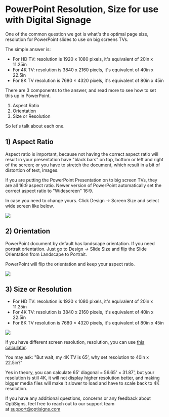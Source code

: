 # PowerPoint Resolution, Size for use with Digital Signage

One of the common question we got is what's the optimal page size, resolution for PowerPoint slides to use on big screens TVs.

The simple answer is:

* For HD TV: resolution is 1920 x 1080 pixels, it's equivalent of 20in x 11.25in
* For 4K TV: resolution is 3840 x 2160 pixels, it's equivalent of 40in x 22.5in
* For 8K TV resolution is 7680 × 4320 pixels, it's equivalent of 80in x 45in

There are 3 components to the answer, and read more to see how to set this up in PowerPoint.

1. Aspect Ratio
2. Orientation
3. Size or Resolution

So let's talk about each one.

## **1) Aspect Ratio**

Aspect ratio is important, because not having the correct aspect ratio will result in your presentation have "black bars" on top, bottom or left and right of the screen; or you have to stretch the document, which result in a bit of distortion of text, images.

If you are putting the PowerPoint Presentation on to big screen TVs, they are all 16:9 aspect ratio. Newer version of PowerPoint automatically set the correct aspect ratio to "Widescreen" 16:9.

In case you need to change yours. Click Design -> Screen Size and select wide screen like below.

![](https://static.wixstatic.com/media/e48f7f_bc69ddf78d6d458bb34a5d3f485162a6~mv2.png/v1/fill/w_925,h_437,al_c,usm_0.66_1.00_0.01/e48f7f_bc69ddf78d6d458bb34a5d3f485162a6~mv2.png)

## **2) Orientation**

PowerPoint document by default has landscape orientation. If you need portrait orientation. Just go to Design -> Slide Size and flip the Slide Orientation from Landscape to Portrait.

PowerPoint will flip the orientation and keep your aspect ratio.

![](https://static.wixstatic.com/media/e48f7f_44d4f3f353684f3780b1cdf0aca69ebd~mv2.png/v1/fill/w_925,h_360,al_c,usm_0.66_1.00_0.01/e48f7f_44d4f3f353684f3780b1cdf0aca69ebd~mv2.png)

## **3) Size or Resolution**

* For HD TV: resolution is 1920 x 1080 pixels, it's equivalent of 20in x 11.25in
* For 4K TV: resolution is 3840 x 2160 pixels, it's equivalent of 40in x 22.5in
* For 8K TV resolution is 7680 × 4320 pixels, it's equivalent of 80in x 45in

![](https://static.wixstatic.com/media/e48f7f_e3f2b2064fea44959df8606ad5cb39ee~mv2.png/v1/fill/w_830,h_474,al_c,lg_1/e48f7f_e3f2b2064fea44959df8606ad5cb39ee~mv2.png)

If you have different screen resolution, resolution, you can use [this calculator](https://www.unitconverters.net/typography/inch-to-pixel-x.htm).

You may ask: "But wait, my 4K TV is 65', why set resolution to 40in x 22.5in?"

Yes in theory, you can calculate 65' diagonal = 56.65' × 31.87', but your resolution is still 4K, it will not display higher resolution better, and making bigger media files will make it slower to load and have to scale back to 4K resolution.

If you have any additional questions, concerns or any feedback about OptiSigns, feel free to reach out to our support team at [support@optisigns.com](mailto:support@optisigns.com)